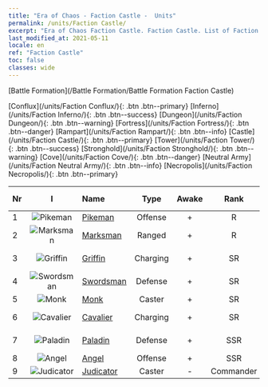 ```yaml
---
title: "Era of Chaos - Faction Castle -  Units"
permalink: /units/Faction Castle/
excerpt: "Era of Chaos Faction Castle. Faction Castle. List of Faction in Era of Chaos"
last_modified_at: 2021-05-11
locale: en
ref: "Faction Castle"
toc: false
classes: wide
---
```

  [Battle Formation](/Battle Formation/Battle Formation Faction Castle)

 [Conflux](/units/Faction Conflux/){: .btn .btn--primary} [Inferno](/units/Faction Inferno/){: .btn .btn--success} [Dungeon](/units/Faction Dungeon/){: .btn .btn--warning} [Fortress](/units/Faction Fortress/){: .btn .btn--danger} [Rampart](/units/Faction Rampart/){: .btn .btn--info} [Castle](/units/Faction Castle/){: .btn .btn--primary} [Tower](/units/Faction Tower/){: .btn .btn--success} [Stronghold](/units/Faction Stronghold/){: .btn .btn--warning} [Cove](/units/Faction Cove/){: .btn .btn--danger} [Neutral Army](/units/Faction Neutral Army/){: .btn .btn--info} [Necropolis](/units/Faction Necropolis/){: .btn .btn--primary} 

  | Nr | I |         Name        |   Type   | Awake | Rank |   Members     |  Stars  | Exclusive | Attack  |     HP    |  Awaken Name  |
  |:---|:-:|:--------------------|:--------:|:-----:|:---------:|:-------------:|:-------:|:---------:|:-------:|:---------:|:--------------|
  | 1 | ![Pikeman](/images/u/ti_jibing.jpg) | [Pikeman](/units/Pikeman/) | Offense | + | R | x9 | <i class="fas fa-star"/> | - | 84.4 | 645 |  Halberdier  |
  | 2 | ![Marksman](/images/u/ti_nushou.jpg) | [Marksman](/units/Marksman/) | Ranged | + | R | x9 | <i class="fas fa-star"/> | - | 85.3 | 438 |  Master Archer  |
  | 3 | ![Griffin](/images/u/ti_shijiu.jpg) | [Griffin](/units/Griffin/) | Charging | + | SR | x9 | <i class="fas fa-star"/><i class="fas fa-star"/> | - | 151.4 | 1850 |  Royal Griffin  |
  | 4 | ![Swordsman](/images/u/ti_shizijun.jpg) | [Swordsman](/units/Swordsman/) | Defense | + | SR | x4 | <i class="fas fa-star"/><i class="fas fa-star"/> | - | 54.6 | 1324 |  Crusader  |
  | 5 | ![Monk](/images/u/ti_senglv.jpg) | [Monk](/units/Monk/) | Caster | + | SR | x4 | <i class="fas fa-star"/> | - | 102.6 | 662 |  Zealot  |
  | 6 | ![Cavalier](/images/u/ti_qishi.jpg) | [Cavalier](/units/Cavalier/) | Charging | + | SR | x4 | <i class="fas fa-star"/> | + | 79.4 | 811 |  Champion Knights  |
  | 7 | ![Paladin](/images/u/ti_shengqishi.jpg) | [Paladin](/units/Paladin/) | Defense | + | SSR | x1 | <i class="fas fa-star"/><i class="fas fa-star"/><i class="fas fa-star"/> | - | 128.0 | 2589 |  Supreme Paladin  |
  | 8 | ![Angel](/images/u/ti_datianshi.jpg) | [Angel](/units/Angel/) | Offense | + | SSR | x1 | <i class="fas fa-star"/><i class="fas fa-star"/><i class="fas fa-star"/> | - | 792.0 | 5431 |  Archangel  |
  | 9 | ![Judicator](/images/u/ti_shenpanguan.jpg) | [Judicator](/units/Judicator/) | Caster | - | Commander | x1 | <i class="fas fa-star"/><i class="fas fa-star"/><i class="fas fa-star"/> | - | 565.7 | 6109 |   -   |
